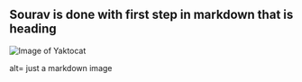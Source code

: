 ## Sourav is done with first step in markdown that is heading

![Image of Yaktocat](https://octodex.github.com/images/yaktocat.png)

alt= just a markdown image
